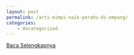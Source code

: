 ```yaml
---
layout: post
permalink: /arti-mimpi-naik-perahu-di-empang/
categories:
    - Uncategorized
---
```


[Baca Selengkapnya](/10)